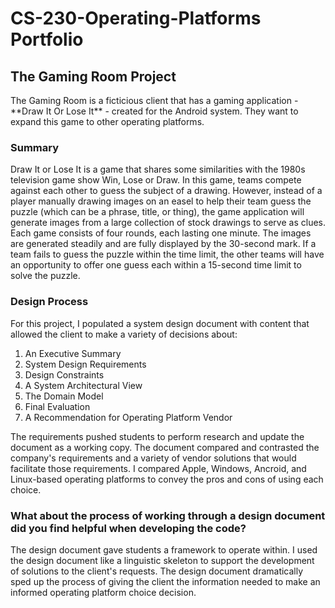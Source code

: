 # CS-230-Operating-Platforms Portfolio

<h2>The Gaming Room Project</h2>
<p>The Gaming Room is a ficticious client that has a gaming application - **Draw It Or Lose It** - created for the Android system. They want to expand this game to other operating platforms.</p>

<h3>Summary</h3>
<p>Draw It or Lose It is a game that shares some similarities with the 1980s television game show Win, Lose or Draw. In this game, teams compete against each other to guess the subject of a drawing. However, instead of a player manually drawing images on an easel to help their team guess the puzzle (which can be a phrase, title, or thing), the game application will generate images from a large collection of stock drawings to serve as clues. Each game consists of four rounds, each lasting one minute. The images are generated steadily and are fully displayed by the 30-second mark. If a team fails to guess the puzzle within the time limit, the other teams will have an opportunity to offer one guess each within a 15-second time limit to solve the puzzle.</p>

<h3>Design Process</h3>
<p>For this project, I populated a system design document with content that allowed the client to make a variety of decisions about:</p>
<ol>
  <li>An Executive Summary</li>
  <li>System Design Requirements</li>
  <li>Design Constraints</li>
  <li>A System Architectural View</li>
  <li>The Domain Model</li>
  <li>Final Evaluation</li>
  <li>A Recommendation for Operating Platform Vendor</li>
</ol>

<p>The requirements pushed students to perform research and update the document as a working copy. The document compared and contrasted the company's requirements and a variety of vendor solutions that would facilitate those requirements. I compared Apple, Windows, Ancroid, and Linux-based operating platforms to convey the pros and cons of using each choice.</p>

<h3>What about the process of working through a design document did you find helpful when developing the code?</h3>
<p>The design document gave students a framework to operate within. I used the design document like a linguistic skeleton to support the development of solutions to the client's requests. The design document dramatically sped up the process of giving the client the information needed to make an informed operating platform choice decision.</p>

<h3></h3>

